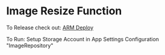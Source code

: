 # Image Resize Function

To Release check out: [ARM Deploy](https://github.com/jefking/fl-image-resize/blob/master/deploy/azuredeploy.json)

To Run: Setup Storage Account in App Settings Configuration "ImageRepository"